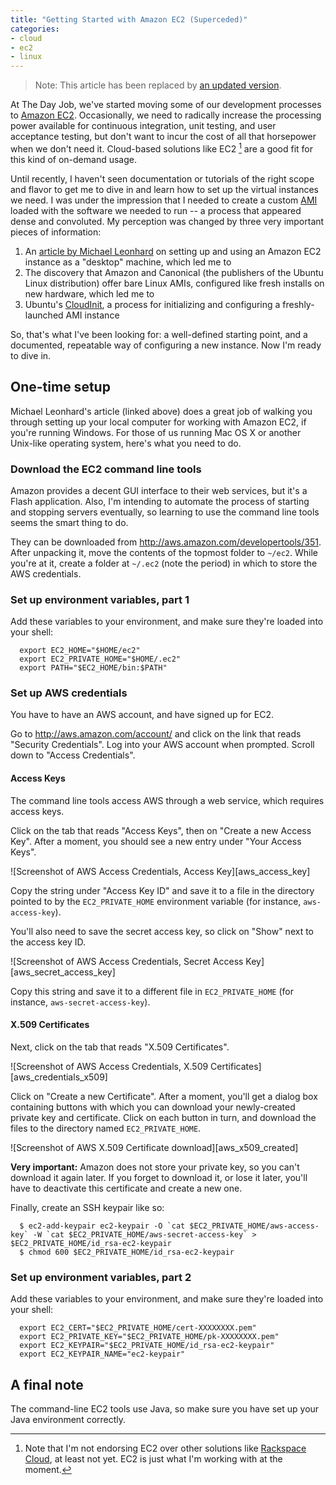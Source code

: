 ```yaml
---
title: "Getting Started with Amazon EC2 (Superceded)"
categories:
- cloud
- ec2
- linux
---
```

> Note: This article has been replaced by [an updated version](/2016/08/22/ec2-getting-started-ii.html).

At The Day Job, we've started moving some of our development processes to
[Amazon EC2](http://aws.amazon.com/ec2/). Occasionally, we need to radically increase the
processing power available for continuous integration, unit testing, and user acceptance
testing, but don't want to incur the cost of all that horsepower when we don't need it.
Cloud-based solutions like EC2 [^fn1] are a good fit for this kind of on-demand usage.

Until recently, I haven't seen documentation or tutorials of the right scope and flavor
to get me to dive in and learn how to set up the virtual instances we need. I was under the
impression that I needed to create a custom [AMI](http://en.wikipedia.org/wiki/Amazon_Machine_Image)
loaded with the software we needed to run -- a process that appeared dense and convoluted.
My perception was changed by three very important pieces of information:

1. An [article by Michael Leonhard](http://blog.restbackup.com/how-to-use-amazon-ec2-as-your-desktop)
   on setting up and using an Amazon EC2 instance as a "desktop" machine, which led me to
2. The discovery that Amazon and Canonical (the publishers of the Ubuntu Linux distribution)
   offer bare Linux AMIs, configured like fresh installs on new hardware, which led me to
3. Ubuntu's [CloudInit](http://help.ubuntu.com/community/CloudInit), a process for initializing
   and configuring a freshly-launched AMI instance

So, that's what I've been looking for: a well-defined starting point, and a documented, repeatable
way of configuring a new instance. Now I'm ready to dive in.

## One-time setup

Michael Leonhard's article (linked above) does a great job of walking you through setting
up your local computer for working with Amazon EC2, if you're running Windows. For those of us
running Mac OS X or another Unix-like operating system, here's what you need to do.

### Download the EC2 command line tools

Amazon provides a decent GUI interface to their web services, but it's a Flash application.
Also, I'm intending to automate the process of starting and stopping servers eventually,
so learning to use the command line tools seems the smart thing to do.

They can be downloaded from <http://aws.amazon.com/developertools/351>. After unpacking it,
move the contents of the topmost folder to `~/ec2`.
While you're at it, create a folder at `~/.ec2` (note the period) in which to store the
AWS credentials.

### Set up environment variables, part 1

Add these variables to your environment, and make sure they're loaded into your shell:

```shell
  export EC2_HOME="$HOME/ec2"
  export EC2_PRIVATE_HOME="$HOME/.ec2"
  export PATH="$EC2_HOME/bin:$PATH"
```

### Set up AWS credentials

You have to have an AWS account, and have signed up for EC2.

Go to <http://aws.amazon.com/account/> and click on the link that reads "Security Credentials".
Log into your AWS account when prompted. Scroll down to "Access Credentials".

#### Access Keys

The command line tools access AWS through a web service, which requires access keys.

Click on the tab that reads "Access Keys", then on "Create a new Access Key". After a moment,
you should see a new entry under "Your Access Keys".

<div markdown="1" class="screenshot">
![Screenshot of AWS Access Credentials, Access Key][aws_access_key]
</div>

Copy the string under "Access Key ID" and save it to a file in the directory pointed to by
the `EC2_PRIVATE_HOME` environment variable (for instance, `aws-access-key`).

You'll also need to save the secret access key, so click on "Show" next to the access key ID.

<div markdown="1" class="screenshot">
![Screenshot of AWS Access Credentials, Secret Access Key][aws_secret_access_key]
</div>

Copy this string and save it to a different file in `EC2_PRIVATE_HOME` (for instance,
`aws-secret-access-key`).

#### X.509 Certificates

Next, click on the tab that reads "X.509 Certificates".

<div markdown="1" class="screenshot">
![Screenshot of AWS Access Credentials, X.509 Certificates][aws_credentials_x509]
</div>

Click on "Create a new Certificate". After a moment, you'll get a dialog box containing buttons
with which you can download your newly-created private key and certificate. Click on each
button in turn, and download the files to the directory named `EC2_PRIVATE_HOME`.

<div markdown="1" class="screenshot">
![Screenshot of AWS X.509 Certificate download][aws_x509_created]
</div>

**Very important:** Amazon does not store your private key, so you can't download it again later.
If you forget to download it, or lose it later, you'll have to deactivate this certificate and
create a new one.

Finally, create an SSH keypair like so:

```shell
  $ ec2-add-keypair ec2-keypair -O `cat $EC2_PRIVATE_HOME/aws-access-key` -W `cat $EC2_PRIVATE_HOME/aws-secret-access-key` > $EC2_PRIVATE_HOME/id_rsa-ec2-keypair
  $ chmod 600 $EC2_PRIVATE_HOME/id_rsa-ec2-keypair
```

### Set up environment variables, part 2

Add these variables to your environment, and make sure they're loaded into your shell:

```shell
  export EC2_CERT="$EC2_PRIVATE_HOME/cert-XXXXXXXX.pem"
  export EC2_PRIVATE_KEY="$EC2_PRIVATE_HOME/pk-XXXXXXXX.pem"
  export EC2_KEYPAIR="$EC2_PRIVATE_HOME/id_rsa-ec2-keypair"
  export EC2_KEYPAIR_NAME="ec2-keypair"
```

## A final note

The command-line EC2 tools use Java, so make sure you have set up your Java environment
correctly.

[^fn1]: Note that I'm not endorsing EC2 over other solutions like
        [Rackspace Cloud](http://www.rackspace.com/cloud/), at least not yet.
        EC2 is just what I'm working with at the moment.

[aws_access_key]: http://f.cl.ly/items/2r0W081D0y472B0c0i3x/aws_access_key.png

[aws_secret_access_key]: http://f.cl.ly/items/2L0D1G2I051A0g030d1J/aws_secret_access_key.png

[aws_credentials_x509]: http://f.cl.ly/items/11461t2M0f1f0l0S3d2f/aws_credentials_x509.png

[aws_x509_created]: http://f.cl.ly/items/38470P1K44432W0M1l1R/aws_x509_created.png

